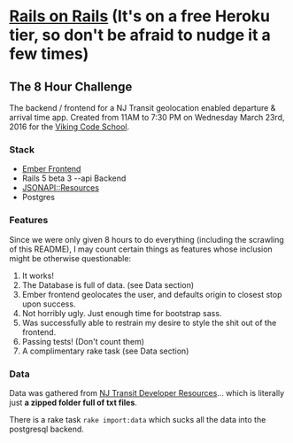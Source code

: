 # [Rails on Rails](https://damp-tundra-99936.herokuapp.com/stop/107<Paste>) (It's on a free Heroku tier, so don't be afraid to nudge it a few times)

## The 8 Hour Challenge

The backend / frontend for a NJ Transit geolocation enabled departure & arrival time app. Created from 11AM to 7:30 PM on Wednesday March 23rd, 2016 for the [Viking Code School](http://www.vikingcodeschool.com).

### Stack

- [Ember Frontend](https://github.com/kitlangton/rails_frontend)
- Rails 5 beta 3 --api Backend
- [JSONAPI::Resources](https://github.com/cerebris/jsonapi-resources)
- Postgres

### Features

Since we were only given 8 hours to do everything (including the scrawling of this README), I may count certain things as features whose inclusion might be otherwise questionable:

1. It works!
2. The Database is full of data. (see Data section)
3. Ember frontend geolocates the user, and defaults origin to closest stop upon success.
4. Not horribly ugly. Just enough time for bootstrap sass.
5. Was successfully able to restrain my desire to style the shit out of the frontend.
6. Passing tests! (Don't count them)
7. A complimentary rake task (see Data section)

### Data

Data was gathered from [NJ Transit Developer Resources](https://www.njtransit.com/mt/mt_servlet.srv?hdnPageAction=MTDevLoginTo)... which is literally just **a zipped folder full of txt files**.

There is a rake task `rake import:data` which sucks all the data into the postgresql backend.
